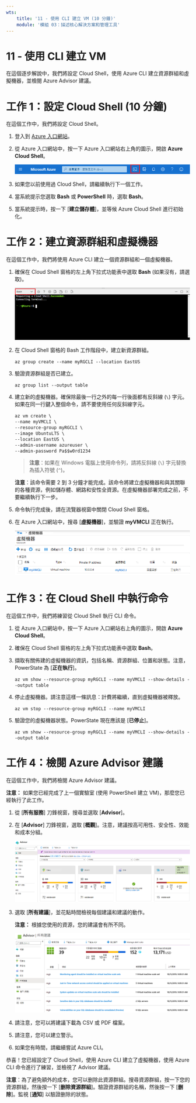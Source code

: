 ```yaml
---
wts:
    title: '11 - 使用 CLI 建立 VM (10 分鐘)'
    module: '模組 03：描述核心解決方案和管理工具'
---
```

# 11 - 使用 CLI 建立 VM

在這個逐步解說中，我們將設定 Cloud Shell，使用 Azure CLI 建立資源群組和虛擬機器，並檢閱 Azure Advisor 建議。 

# 工作 1：設定 Cloud Shell (10 分鐘)

在這個工作中，我們將設定 Cloud Shell。 

1. 登入到 [Azure 入口網站](https://portal.azure.com)。

2. 從 Azure 入口網站中，按一下 Azure 入口網站右上角的圖示，開啟 **Azure Cloud Shell**。

    ![Azure 入口網站 Azure Cloud Shell 圖示的螢幕擷取畫面。](../images/1002.png)

3. 如果您以前使用過 Cloud Shell，請繼續執行下一個工作。 

4. 當系統提示您選取 **Bash** 或 **PowerShell** 時，選取 **Bash**。 

5. 當系統提示時，按一下 [**建立儲存體**]，並等候 Azure Cloud Shell 進行初始化。 

# 工作 2：建立資源群組和虛擬機器

在這個工作中，我們將使用 Azure CLI 建立一個資源群組和一個虛擬機器。  

1. 確保在 Cloud Shell 窗格的左上角下拉式功能表中選取 **Bash** (如果沒有，請選取)。

    ![醒目提示 Bash 下拉式清單的 Azure 入口網站 Azure Cloud Shell 的螢幕擷取畫面。](../images/1002a.png)

2. 在 Cloud Shell 窗格的 Bash 工作階段中，建立新資源群組。 

    ```cli
    az group create --name myRGCLI --location EastUS
    ```

3. 驗證資源群組是否已建立。

    ```cli
    az group list --output table
    ```

4. 建立新的虛擬機器。確保除最後一行之外的每一行後面都有反斜線 (`\`) 字元。如果在同一行鍵入整個命令，請不要使用任何反斜線字元。 

    ```cli
    az vm create \
    --name myVMCLI \
    --resource-group myRGCLI \
    --image UbuntuLTS \
    --location EastUS \
    --admin-username azureuser \
    --admin-password Pa$$w0rd1234
    ```

    >**注意**：如果在 Windows 電腦上使用命令列，請將反斜線 (`\`) 字元替換為插入符號 (`^`)。
    
    **注意**：該命令需要 2 到 3 分鐘才能完成。該命令將建立虛擬機器和與其關聯的各種資源，例如儲存體、網路和安性全資源。在虛擬機器部署完成之前，不要繼續執行下一步。 

5. 命令執行完成後，請在流覽器視窗中關閉 Cloud Shell 窗格。

6. 在 Azure 入口網站中，搜尋 [**虛擬機器**]，並驗證 **myVMCLI** 正在執行。

    ![myVMPS 處於執行狀態的虛擬機器頁面的螢幕擷取畫面。](../images/1101.png)


# 工作 3：在 Cloud Shell 中執行命令

在這個工作中，我們將練習從 Cloud Shell 執行 CLI 命令。 

1. 從 Azure 入口網站中，按一下 Azure 入口網站右上角的圖示，開啟 **Azure Cloud Shell**。

2. 確保在 Cloud Shell 窗格的左上角下拉式功能表中選取 **Bash**。

3. 擷取有關佈建的虛擬機器的資訊，包括名稱、資源群組、位置和狀態。注意，PowerState 為 [**正在執行**]。

    ```cli
    az vm show --resource-group myRGCLI --name myVMCLI --show-details --output table 
    ```

4. 停止虛擬機器。請注意這樣一條訊息：計費將繼續，直到虛擬機器被釋放。 

    ```cli
    az vm stop --resource-group myRGCLI --name myVMCLI
    ```

5. 驗證您的虛擬機器狀態。PowerState 現在應該是 [**已停止**]。

    ```cli
    az vm show --resource-group myRGCLI --name myVMCLI --show-details --output table 
    ```

# 工作 4：檢閱 Azure Advisor 建議

在這個工作中，我們將檢閱 Azure Advisor 建議。

   **注意：** 如果您已經完成了上一個實驗室 (使用 PowerShell 建立 VM)，那麼您已經執行了此工作。 

1. 從 [**所有服務**] 刀鋒視窗，搜尋並選取 [**Advisor**]。 

2. 在 [**Advisor**] 刀鋒視窗，選取 [**概觀**]。注意，建議按高可用性、安全性、效能和成本分組。 

    ![Advisor 的 [概觀] 頁面的螢幕擷取畫面。 ](../images/1103.png)

3. 選取 [**所有建議**]，並花點時間檢視每個建議和建議的動作。 

    **注意：** 根據您使用的資源，您的建議會有所不同。 

    ![Advisor 的 [所有建議] 頁面的螢幕擷取畫面。 ](../images/1104.png)

4. 請注意，您可以將建議下載為 CSV 或 PDF 檔案。 

5. 請注意，您可以建立警示。 

6. 如果您有時間，請繼續嘗試 Azure CLI。 

恭喜！您已經設定了 Cloud Shell，使用 Azure CLI 建立了虛擬機器，使用 Azure CLI 命令進行了練習，並檢視了 Advisor 建議。

**注意**：為了避免額外的成本，您可以删除此資源群組。搜尋資源群組，按一下您的資源群組，然後按一下 [**删除資源群組**]。驗證資源群組的名稱，然後按一下 [**删除**]。監視 [**通知**] 以驗證删除的狀態。
